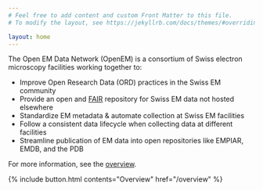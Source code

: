 ```yaml
---
# Feel free to add content and custom Front Matter to this file.
# To modify the layout, see https://jekyllrb.com/docs/themes/#overriding-theme-defaults

layout: home
---
```


The Open EM Data Network (OpenEM) is a consortium of Swiss electron microscopy facilities working together to:

- Improve Open Research Data (ORD) practices in the Swiss EM community
- Provide an open and [FAIR](https://force11.org/info/the-fair-data-principles/) repository for Swiss EM data not hosted elsewhere
- Standardize EM metadata & automate collection at Swiss EM facilities
- Follow a consistent data lifecycle when collecting data at different facilities
- Streamline publication of EM data into open repositories like EMPIAR, EMDB, and the PDB

For more information, see the [overview](/overview).

{% include button.html contents="Overview" href="/overview" %}
